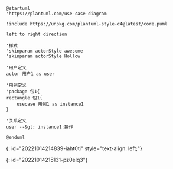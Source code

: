 ```plantuml
@startuml
'https://plantuml.com/use-case-diagram

!include https://unpkg.com/plantuml-style-c4@latest/core.puml

left to right direction

'样式
'skinparam actorStyle awesome
'skinparam actorStyle Hollow

'用户定义
actor 用户1 as user

'用例定义
'package 包1{
rectangle 包1{
    usecase 用例1 as instance1
}

'关系定义
user --&gt; instance1:操作

@enduml
```
{: id="20221014214839-iaht0ti" style="text-align: left;"}

{: id="20221014215131-pz0elq3"}
